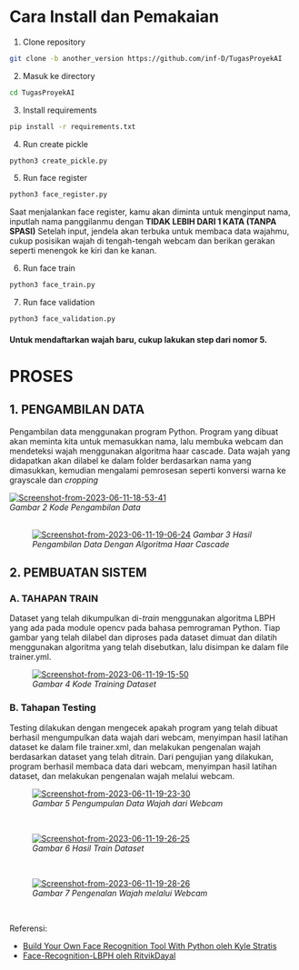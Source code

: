 # Cara Install dan Pemakaian
1. Clone repository
```bash
git clone -b another_version https://github.com/inf-D/TugasProyekAI
```

2. Masuk ke directory
```bash
cd TugasProyekAI
```

3. Install requirements
```bash
pip install -r requirements.txt
```

4. Run create pickle
```bash
python3 create_pickle.py
```

5. Run face register
```bash
python3 face_register.py
```
Saat menjalankan face register, kamu akan diminta untuk menginput nama, inputlah nama panggilanmu dengan <b>TIDAK LEBIH DARI 1 KATA (TANPA SPASI)</b>
Setelah input, jendela akan terbuka untuk membaca data wajahmu, cukup posisikan wajah di tengah-tengah webcam dan berikan gerakan seperti menengok ke kiri dan ke kanan.

6. Run face train
```bash
python3 face_train.py
```

7. Run face validation
```bash
python3 face_validation.py
```

#### Untuk mendaftarkan wajah baru, cukup lakukan step dari nomor 5.

# PROSES
## 1. PENGAMBILAN DATA
Pengambilan data menggunakan program Python. Program yang dibuat akan meminta kita untuk memasukkan nama, lalu membuka webcam dan mendeteksi wajah menggunakan algoritma haar cascade. Data wajah yang didapatkan akan dilabel ke dalam folder berdasarkan nama yang dimasukkan, kemudian mengalami pemrosesan seperti konversi warna ke grayscale dan <i>cropping</i> 

<div><a href="https://ibb.co/TwmXrDM"><img src="https://i.ibb.co/CwhdWpK/Screenshot-from-2023-06-11-18-53-41.png" alt="Screenshot-from-2023-06-11-18-53-41" border="0"></a></div>
<em>Gambar 2 Kode Pengambilan Data</em>
<br>
<br>
<figure>
<a href="https://ibb.co/zPtqMck"><img src="https://i.ibb.co/tY1VGfd/Screenshot-from-2023-06-11-19-06-24.png" alt="Screenshot-from-2023-06-11-19-06-24" border="0"></a>
<em>Gambar 3 Hasil Pengambilan Data Dengan Algoritma Haar Cascade</em></figcaption>
</figure>

## 2. PEMBUATAN SISTEM
### A. TAHAPAN TRAIN
Dataset yang telah dikumpulkan di-<i>train</i> menggunakan algoritma LBPH yang ada pada module opencv pada bahasa pemrograman Python. Tiap gambar yang telah dilabel dan diproses pada dataset dimuat dan dilatih menggunakan algoritma yang telah disebutkan, lalu disimpan ke dalam file trainer.yml.
<figure>
<a href="https://ibb.co/LpbfhHd"><img src="https://i.ibb.co/12hxJjG/Screenshot-from-2023-06-11-19-15-50.png" alt="Screenshot-from-2023-06-11-19-15-50" border="0"></a>
<figcaption><em>Gambar 4 Kode Training Dataset</em></figcaption>
</figure>

### B. Tahapan Testing
Testing dilakukan dengan mengecek apakah program yang telah dibuat berhasil mengumpulkan data wajah dari webcam, menyimpan hasil latihan dataset ke dalam file trainer.xml, dan melakukan pengenalan wajah berdasarkan dataset yang telah ditrain.
Dari pengujian yang dilakukan, program berhasil membaca data dari webcam, menyimpan hasil latihan dataset, dan melakukan pengenalan wajah melalui webcam.
<figure>
<a href="https://ibb.co/tCrbmmD"><img src="https://i.ibb.co/cTnNggQ/Screenshot-from-2023-06-11-19-23-30.png" alt="Screenshot-from-2023-06-11-19-23-30" border="0"></a>
<figcaption><em>Gambar 5 Pengumpulan Data Wajah dari Webcam</em></figcaption>
</figure><br> 
<figure>
<a href="https://ibb.co/bN3CBYx"><img src="https://i.ibb.co/xzsBjwy/Screenshot-from-2023-06-11-19-26-25.png" alt="Screenshot-from-2023-06-11-19-26-25" border="0"></a>
<figcaption><em>Gambar 6 Hasil Train Dataset</em></figcaption>
</figure><br>
<figure>
<a href="https://ibb.co/8BStMMw"><img src="https://i.ibb.co/GJbN77D/Screenshot-from-2023-06-11-19-28-26.png" alt="Screenshot-from-2023-06-11-19-28-26" border="0"></a>
<figcaption><em>Gambar 7 Pengenalan Wajah melalui Webcam</em></figcaption>
</figure><br>

Referensi:
- [Build Your Own Face Recognition Tool With Python oleh Kyle Stratis](https://realpython.com/face-recognition-with-python/)
- [Face-Recognition-LBPH oleh RitvikDayal](https://github.com/RitvikDayal/Face-Recognition-LBPH)
